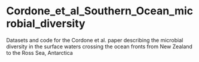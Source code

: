 # Cordone_et_al_Southern_Ocean_microbial_diversity
Datasets and code for the Cordone et al. paper describing the microbial diversity in the surface waters crossing the ocean fronts from New Zealand to the Ross Sea, Antarctica

